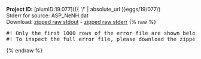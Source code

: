 **Project ID:** [plumID:19.077]({{ '/' | absolute_url }}eggs/19/077/)  
Stderr for source:  ASP_NeNH.dat   
Download: [zipped raw stdout](ASP_NeNH.dat.plumed.stdout.txt.zip) - [zipped raw stderr](ASP_NeNH.dat.plumed.stderr.txt.zip) 
{% raw %}
<pre>
#! Only the first 1000 rows of the error file are shown below
#! To inspect the full error file, please download the zipped raw stderr file above
</pre>
{% endraw %}
